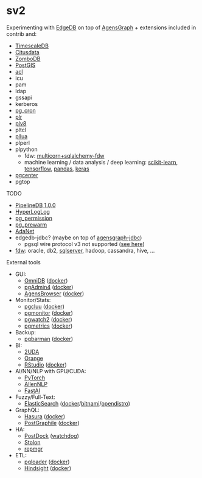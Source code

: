 sv2
===

Experimenting with [EdgeDB](https://edgedb.com/) on top of [AgensGraph](https://bitnine.net/agensgraph/) + extensions included in contrib and:
- [TimescaleDB](https://www.timescale.com/)
- [Citusdata](https://www.citusdata.com/)
- [ZomboDB](https://www.zombodb.com/)
- [PostGIS](https://postgis.net/)
- [acl](https://pgxn.org/dist/acl/acl.html)
- icu
- pam
- ldap
- gssapi
- kerberos
- [pg_cron](https://github.com/citusdata/pg_cron)
- [plr](https://github.com/postgres-plr/plr.git)
- [plv8](https://plv8.github.io/)
- pltcl
- [pllua](https://github.com/pllua/pllua-ng)
- plperl
- plpython
  - fdw: [multicorn+sqlalchemy-fdw](https://multicorn.org/sqlalchemy-fdw/)
  - machine learning / data analysis / deep learning: [scikit-learn](http://scikit-learn.org), [tensorflow](https://www.tensorflow.org), [pandas](https://pandas.pydata.org), [keras](https://keras.io)
- [pgcenter](https://github.com/lesovsky/pgcenter)
- pgtop

TODO
- [PipelineDB 1.0.0](https://github.com/pipelinedb/pipelinedb)
- [HyperLogLog](https://github.com/citusdata/postgresql-hll)
- [pg_permission](https://github.com/cybertec-postgresql/pg_permission)
- [pg_prewarm](https://www.postgresql.org/docs/current/pgprewarm.html)
- [AdaNet](https://github.com/tensorflow/adanet)
- edgedb-jdbc? (maybe on top of [agensgraph-jdbc](https://github.com/bitnine-oss/agensgraph-jdbc))
  - pgsql wire protocol v3 not supported ([see here](https://github.com/edgedb/edgedb/issues/236))
- [fdw](https://wiki.postgresql.org/wiki/Foreign_data_wrappers): oracle, db2, [sqlserver](https://fluca1978.github.io/2019/01/18/PostgreSQL-TDS-FDW.html), hadoop, cassandra, hive, ...

External tools
- GUI:
  - [OmniDB](https://www.2ndquadrant.com/en/resources/omnidb/) ([docker](https://hub.docker.com/r/wiremind/omnidb/))
  - [pgAdmin4](https://www.pgadmin.org/) ([docker](https://hub.docker.com/r/dpage/pgadmin4/))
  - [AgensBrowser](http://bitnine.net/documentations/agensbrowser-manual-1.0-en.html) ([docker](https://hub.docker.com/r/bitnine/agensbrowser/))
- Monitor/Stats:
  - [pgcluu](http://pgcluu.darold.net/) ([docker](https://hub.docker.com/r/darold/pgcluu/))
  - [pgmonitor](https://github.com/CrunchyData/pgmonitor) ([docker](https://hub.docker.com/r/theborakompanioni/pgmonitor/))
  - [pgwatch2](https://www.cybertec-postgresql.com/en/next-feature-release-for-the-pgwatch2-monitoring-tool/) ([docker](https://hub.docker.com/r/cybertec/pgwatch2-nonroot/))
  - [pgmetrics](https://pgmetrics.io/) ([docker](https://hub.docker.com/r/rapidloop/pgmetrics/))
- Backup:
  - [pgbarman](https://www.pgbarman.org/) ([docker](https://hub.docker.com/r/centerforopenscience/barman/))
- BI:
  - [2UDA](https://www.2ndquadrant.com/en/resources/2uda/)
  - [Orange](https://orange.biolab.si/)
  - [RStudio](https://www.rstudio.com/) ([docker](https://hub.docker.com/r/rocker/rstudio/))
- AI/NN/NLP with GPU/CUDA:
  - [PyTorch](https://github.com/pytorch/pytorch)
  - [AllenNLP](https://allennlp.org/)
  - [FastAI](http://www.fast.ai/)
- Fuzzy/Full-Text:
  - [ElasticSearch](https://www.elastic.co/) ([docker](https://www.elastic.co/guide/en/elasticsearch/reference/current/docker.html)/[bitnami](https://hub.docker.com/r/bitnami/elasticsearch/)/[opendistro](https://hub.docker.com/r/amazon/opendistro-for-elasticsearch))
- GraphQL:
  - [Hasura](https://hasura.io/) ([docker](https://docs.hasura.io/1.0/graphql/manual/getting-started/docker-simple.html))
  - [PostGraphile](https://github.com/graphile/postgraphile) ([docker](https://github.com/graphile/postgraphile#docker))
- HA:
  - [PostDock](https://github.com/paunin/PostDock)
    ([watchdog](https://github.com/yucigou/PostDock/tree/watchdog))
  - [Stolon](https://github.com/sorintlab/stolon)
  - [repmgr](https://repmgr.org/)
- ETL:
  - [pgloader](https://pgloader.io/) ([docker](https://hub.docker.com/r/dimitri/pgloader/))
  - [Hindsight](https://github.com/mozilla-services/hindsight) ([docker](https://hub.docker.com/r/mozilla/lua_sandbox_extensions/))
